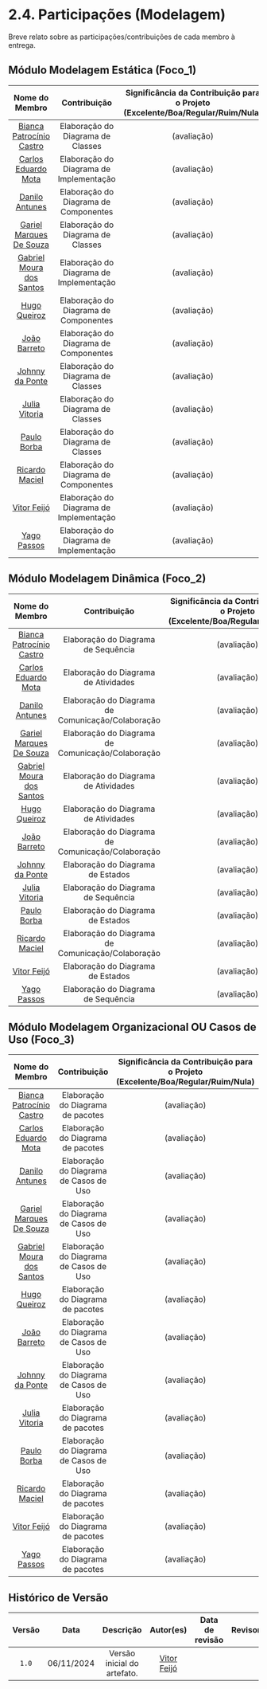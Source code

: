# 2.4. Participações (Modelagem)

Breve relato sobre as participações/contribuições de cada membro à entrega.

## Módulo Modelagem Estática (Foco_1)

|Nome do Membro | Contribuição | Significância da Contribuição para o Projeto (Excelente/Boa/Regular/Ruim/Nula) | Comprobatórios Claros (com link)
|:-:|:-:|:-:|:-:
| [Bianca Patrocínio Castro](https://github.com/BiancaPatrocinio7)  |  Elaboração do Diagrama de Classes | (avaliação) | [Diagrama de Classes](../foco1/d_classes.md)
| [Carlos Eduardo Mota](https://github.com/CADU110)  |  Elaboração do Diagrama de Implementação | (avaliação) | [Diagrama de Implementação](../foco1/d_implementacao.md)
| [Danilo Antunes](https://github.com/Danilo-Carvalho-Antunes)  |  Elaboração do Diagrama de Componentes | (avaliação) | [Diagrama de Componentes](../foco1/d_componentes.md)
| [Gariel Marques De Souza](https://github.com/GabrielMS00)  |  Elaboração do Diagrama de Classes | (avaliação) | [Diagrama de Classes](../foco1/d_classes.md)
| [Gabriel Moura dos Santos](https://github.com/thegm445)  |  Elaboração do Diagrama de Implementação | (avaliação) | [Diagrama de Implementação](../foco1/d_implementacao.md)
| [Hugo Queiroz](https://github.com/melohugo) |  Elaboração do Diagrama de Componentes| (avaliação) | [Diagrama de Componentes](../foco1/d_componentes.md)
| [João Barreto](https://github.com/JoaoBarreto03)|  Elaboração do Diagrama de Componentes | (avaliação) | [Diagrama de Componentes](../foco1/d_componentes.md)
| [Johnny da Ponte](https://github.com/JohnnyLopess)  |  Elaboração do Diagrama de Classes | (avaliação) | [Diagrama de Classes](../foco1/d_classes.md)
| [Julia Vitoria](https://github.com/juhvitoria4)  |  Elaboração do Diagrama de Classes | (avaliação) | [Diagrama de Classes](../foco1/d_classes.md)
| [Paulo Borba](https://github.com/paulohborba) |  Elaboração do Diagrama de Classes | (avaliação) | [Diagrama de Classes](../foco1/d_classes.md)
| [Ricardo Maciel](https://github.com/avmricardo)  |  Elaboração do Diagrama de Componentes | (avaliação) | [Diagrama de Componentes](../foco1/d_componentes.md)
| [Vitor Feijó](https://github.com/vitorfleonardo) |  Elaboração do Diagrama de Implementação | (avaliação) | [Diagrama de Implementação](../foco1/d_implementacao.md)
| [Yago Passos](https://github.com/yagompassos)  |  Elaboração do Diagrama de Implementação | (avaliação) | [Diagrama de Implementação](../foco1/d_implementacao.md)

## Módulo Modelagem Dinâmica (Foco_2)

|Nome do Membro | Contribuição | Significância da Contribuição para o Projeto (Excelente/Boa/Regular/Ruim/Nula) | Comprobatórios Claros (com link)
|:-:|:-:|:-:|:-:
| [Bianca Patrocínio Castro](https://github.com/BiancaPatrocinio7)  |  Elaboração do Diagrama de Sequência | (avaliação) | [Diagrama de Sequência](../foco2/d_sequencia.md)
| [Carlos Eduardo Mota](https://github.com/CADU110)  |  Elaboração do Diagrama de Atividades | (avaliação) | [Diagrama de Atividades](../foco2/d_atividades.md)
| [Danilo Antunes](https://github.com/Danilo-Carvalho-Antunes)  |  Elaboração do Diagrama de Comunicação/Colaboração | (avaliação) | [Diagrama de Comunicação/Colaboração](../foco2/d_comunicacao_colab.md)
| [Gariel Marques De Souza](https://github.com/GabrielMS00)  |  Elaboração do Diagrama de Comunicação/Colaboração | (avaliação) | [Diagrama de Comunicação/Colaboração](../foco2/d_comunicacao_colab.md)
| [Gabriel Moura dos Santos](https://github.com/thegm445)  | Elaboração do Diagrama de Atividades | (avaliação) | [Diagrama de Atividades](../foco2/d_atividades.md)
| [Hugo Queiroz](https://github.com/melohugo) |  Elaboração do Diagrama de Atividades | (avaliação) | [Diagrama de Atividades](../foco2/d_atividades.md)
| [João Barreto](https://github.com/JoaoBarreto03)|  Elaboração do Diagrama de Comunicação/Colaboração | (avaliação) | [Diagrama de Comunicação/Colaboração](../foco2/d_comunicacao_colab.md)
| [Johnny da Ponte](https://github.com/JohnnyLopess)  |  Elaboração do Diagrama de Estados | (avaliação) | [Diagrama de Estados](../foco2/d_estados.md)
| [Julia Vitoria](https://github.com/juhvitoria4)  |  Elaboração do Diagrama de Sequência | (avaliação) | [Diagrama de Sequência](../foco2/d_sequencia.md)
| [Paulo Borba](https://github.com/paulohborba) |  Elaboração do Diagrama de Estados | (avaliação) | [Diagrama de Estados](../foco2/d_estados.md)
| [Ricardo Maciel](https://github.com/avmricardo)  |  Elaboração do Diagrama de Comunicação/Colaboração | (avaliação) | [Diagrama de Comunicação/Colaboração](../foco2/d_comunicacao_colab.md)
| [Vitor Feijó](https://github.com/vitorfleonardo) |  Elaboração do Diagrama de Estados | (avaliação) | [Diagrama de Estados](../foco2/d_estados.md)
| [Yago Passos](https://github.com/yagompassos)  | Elaboração do Diagrama de Sequência | (avaliação) | [Diagrama de Sequência](../foco2/d_sequencia.md)

## Módulo Modelagem Organizacional OU Casos de Uso (Foco_3)

|Nome do Membro | Contribuição | Significância da Contribuição para o Projeto (Excelente/Boa/Regular/Ruim/Nula) | Comprobatórios Claros (com link)
|:-:|:-:|:-:|:-:
| [Bianca Patrocínio Castro](https://github.com/BiancaPatrocinio7)  | Elaboração do Diagrama de pacotes | (avaliação) | [Diagrama de pacotes](../foco3/d_pacotes.md)
| [Carlos Eduardo Mota](https://github.com/CADU110)  |  Elaboração do Diagrama de pacotes | (avaliação) | [Diagrama de pacotes](../foco3/d_pacotes.md)
| [Danilo Antunes](https://github.com/Danilo-Carvalho-Antunes)  |  Elaboração do Diagrama de Casos de Uso | (avaliação) | [Diagrama de Casos de Uso](../foco3/d_casos_uso.md)
| [Gariel Marques De Souza](https://github.com/GabrielMS00)  |  Elaboração do Diagrama de Casos de Uso | (avaliação) | [Diagrama de Casos de Uso](../foco3/d_casos_uso.md)
| [Gabriel Moura dos Santos](https://github.com/thegm445)  |  Elaboração do Diagrama de Casos de Uso | (avaliação) | [Diagrama de Casos de Uso](../foco3/d_casos_uso.md)
| [Hugo Queiroz](https://github.com/melohugo) |  Elaboração do Diagrama de pacotes | (avaliação) | [Diagrama de pacotes](../foco3/d_pacotes.md)
| [João Barreto](https://github.com/JoaoBarreto03)|  Elaboração do Diagrama de Casos de Uso | (avaliação) | [Diagrama de Casos de Uso](../foco3/d_casos_uso.md)
| [Johnny da Ponte](https://github.com/JohnnyLopess)  |  Elaboração do Diagrama de Casos de Uso | (avaliação) | [Diagrama de Casos de Uso](../foco3/d_casos_uso.md)
| [Julia Vitoria](https://github.com/juhvitoria4)  |  Elaboração do Diagrama de pacotes | (avaliação) | [Diagrama de pacotes](../foco3/d_pacotes.md)
| [Paulo Borba](https://github.com/paulohborba) |  Elaboração do Diagrama de Casos de Uso | (avaliação) | [Diagrama de Casos de Uso](../foco3/d_casos_uso.md)
| [Ricardo Maciel](https://github.com/avmricardo)  |  Elaboração do Diagrama de pacotes | (avaliação) | [Diagrama de pacotes](../foco3/d_pacotes.md)
| [Vitor Feijó](https://github.com/vitorfleonardo) |  Elaboração do Diagrama de pacotes | (avaliação) | [Diagrama de pacotes](../foco3/d_pacotes.md)
| [Yago Passos](https://github.com/yagompassos)  |  Elaboração do Diagrama de pacotes | (avaliação) | [Diagrama de pacotes](../foco3/d_pacotes.md)

## Histórico de Versão

| Versão | Data | Descrição | Autor(es) | Data de revisão | Revisor(es) 
| :-: | :-: | :-: | :-: | :-: | :-: 
| `1.0` | 06/11/2024  | Versão inicial do artefato. | [Vitor Feijó](https://github.com/vitorfleonardo) |  |  
